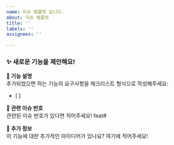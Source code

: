 ```yaml
---
name: 이슈 템플릿 입니다.
about: 이슈 템플릿
title: ''
labels: ''
assignees: ''

---
```


### ✨ 새로운 기능을 제안해요!

**📝 기능 설명**  
추가되었으면 하는 기능의 요구사항을 체크리스트 형식으로 작성해주세요:
- [ ] 

**🔗 관련 이슈 번호**  
관련된 이슈 번호가 있다면 적어주세요! feat#

**💬 추가 정보**  
이 기능에 대한 추가적인 아이디어가 있나요? 여기에 적어주세요!
